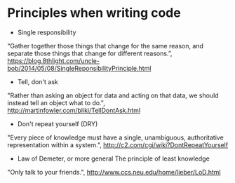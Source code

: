 # Principles when writing code

- Single responsibility

 “Gather together those things that change for the same reason, and separate those things that change for different reasons.”, https://blog.8thlight.com/uncle-bob/2014/05/08/SingleReponsibilityPrinciple.html
 
- Tell, don't ask

 "Rather than asking an object for data and acting on that data, we should instead tell an object what to do.", http://martinfowler.com/bliki/TellDontAsk.html
 
- Don't repeat yourself (DRY)
 
 "Every piece of knowledge must have a single, unambiguous, authoritative representation within a system.", http://c2.com/cgi/wiki?DontRepeatYourself

- Law of Demeter, or more general The principle of least knowledge

 "Only talk to your friends.", http://www.ccs.neu.edu/home/lieber/LoD.html
 
